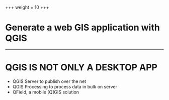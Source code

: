 +++
weight = 10
+++

# Generate a web GIS application with QGIS

---

# QGIS IS NOT ONLY A DESKTOP APP

* QGIS Server to publish over the net
* QGIS Processing to process data in bulk on server
* QField, a mobile [Q]GIS solution
